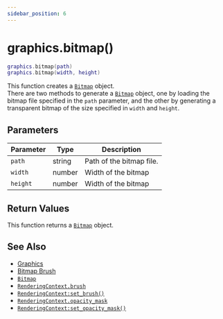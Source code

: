```yaml
---
sidebar_position: 6
---
```


# graphics.bitmap()
```lua
graphics.bitmap(path)
graphics.bitmap(width, height)
```
This function creates a [`Bitmap`](/libs/graphics/Bitmap) object.<br/>
There are two methods to generate a [`Bitmap`](/libs/graphics/Bitmap) object, one by loading the bitmap file specified in the `path` parameter, and the other by generating a transparent bitmap of the size specified in `width` and `height`.

## Parameters
|Parameter|Type|Description|
|-|-|-|
|`path`|string|Path of the bitmap file.
|`width`|number|Width of the bitmap
|`height`|number|Width of the bitmap


## Return Values
This function returns a [`Bitmap`](/libs/graphics/Bitmap) object.

## See Also
- [Graphics](/guide/graphics)
- [Bitmap Brush](/guide/graphics#bitmap-brush)
- [`Bitmap`](/libs/graphics/Bitmap)
- [`RenderingContext.brush`](/libs/graphics/RenderingContext/RenderingContext_brush)
- [`RenderingContext:set_brush()`](/libs/graphics/RenderingContext/RenderingContext-set_brush)
- [`RenderingContext.opacity_mask`](/libs/graphics/RenderingContext/RenderingContext_opacity_mask)
- [`RenderingContext:set_opacity_mask()`](/libs/graphics/RenderingContext/RenderingContext-set_opacity_mask)